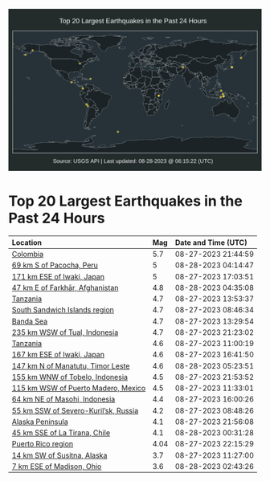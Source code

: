 ![Map](./map.png)

# Top 20 Largest Earthquakes in the Past 24 Hours

| Location | Mag | Date and Time (UTC) |
|:---|:---|:---|
| [Colombia](https://earthquake.usgs.gov/earthquakes/eventpage/us7000kre0) | 5.7 | 08-27-2023 21:44:59 |
| [69 km S of Pacocha, Peru](https://earthquake.usgs.gov/earthquakes/eventpage/us7000krey) | 5 | 08-28-2023 04:14:47 |
| [171 km ESE of Iwaki, Japan](https://earthquake.usgs.gov/earthquakes/eventpage/us7000krd6) | 5 | 08-27-2023 17:03:51 |
| [47 km E of Farkhār, Afghanistan](https://earthquake.usgs.gov/earthquakes/eventpage/us7000krez) | 4.8 | 08-28-2023 04:35:08 |
| [Tanzania](https://earthquake.usgs.gov/earthquakes/eventpage/us7000krch) | 4.7 | 08-27-2023 13:53:37 |
| [South Sandwich Islands region](https://earthquake.usgs.gov/earthquakes/eventpage/us7000krb2) | 4.7 | 08-27-2023 08:46:34 |
| [Banda Sea](https://earthquake.usgs.gov/earthquakes/eventpage/us7000krca) | 4.7 | 08-27-2023 13:29:54 |
| [235 km WSW of Tual, Indonesia](https://earthquake.usgs.gov/earthquakes/eventpage/us7000krdy) | 4.7 | 08-27-2023 21:23:02 |
| [Tanzania](https://earthquake.usgs.gov/earthquakes/eventpage/us7000krbn) | 4.6 | 08-27-2023 11:00:19 |
| [167 km ESE of Iwaki, Japan](https://earthquake.usgs.gov/earthquakes/eventpage/us7000krd4) | 4.6 | 08-27-2023 16:41:50 |
| [147 km N of Manatutu, Timor Leste](https://earthquake.usgs.gov/earthquakes/eventpage/us7000krf8) | 4.6 | 08-28-2023 05:23:51 |
| [155 km WNW of Tobelo, Indonesia](https://earthquake.usgs.gov/earthquakes/eventpage/us7000kre4) | 4.5 | 08-27-2023 21:53:52 |
| [115 km WSW of Puerto Madero, Mexico](https://earthquake.usgs.gov/earthquakes/eventpage/us7000krbv) | 4.5 | 08-27-2023 11:33:01 |
| [64 km NE of Masohi, Indonesia](https://earthquake.usgs.gov/earthquakes/eventpage/us7000krcz) | 4.4 | 08-27-2023 16:00:26 |
| [55 km SSW of Severo-Kuril’sk, Russia](https://earthquake.usgs.gov/earthquakes/eventpage/us7000krb6) | 4.2 | 08-27-2023 08:48:26 |
| [Alaska Peninsula](https://earthquake.usgs.gov/earthquakes/eventpage/us7000krec) | 4.1 | 08-27-2023 21:56:08 |
| [45 km SSE of La Tirana, Chile](https://earthquake.usgs.gov/earthquakes/eventpage/us7000krei) | 4.1 | 08-28-2023 00:31:28 |
| [Puerto Rico region](https://earthquake.usgs.gov/earthquakes/eventpage/pr2023239002) | 4.04 | 08-27-2023 22:15:29 |
| [14 km SW of Susitna, Alaska](https://earthquake.usgs.gov/earthquakes/eventpage/ak023azg5evm) | 3.7 | 08-27-2023 11:27:00 |
| [7 km ESE of Madison, Ohio](https://earthquake.usgs.gov/earthquakes/eventpage/us7000krer) | 3.6 | 08-28-2023 02:43:26 |
